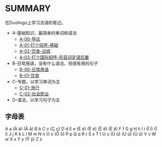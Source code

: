 ﻿# SUMMARY

在Duolingo上学习法语的笔记。

* A-基础知识，最简单的单词和语法
  * [A-00-导论](chapter/A-00-导论.md)
  * [A-01-打个招呼-基础](chapter/A-01-打个招呼-基础.md)
  * [A-02-饮食-动宾](chapter/A-02-饮食-动宾.md)
  * [A-03-打个国际招呼-形容词定语后置](chapter/A-03-打个国际招呼-形容词定语后置.md)
* B-日常用语，没有什么语法，但很有用的句子
  * [B-00-日常用语](chapter/B-00-日常用语.md)
  * [B-01-饮食](chapter/B-01-饮食.md)
* C-专题，以学习单词为主
  * [C-01-旅行](chapter/C-01-旅行.md)
  * [C-02-社会职业](chapter/C-02-社会职业.md)
* D-语法，以学习句子为主

## 字母表

A a (À à) (Â â) B b C c (Ç ç) D d 
E e (É é) (È è) (Ê ê) (Ë ë) F f G g 
H h I i (Î î) (Ï ï) J j K k 
L l M m N n 
O o (Ô ô) P p Q q R r S s T t 
U u (Û û) (Ù ù) (Ü ü) V v W w 
X x Y y (Ÿ ÿ) Z z 

